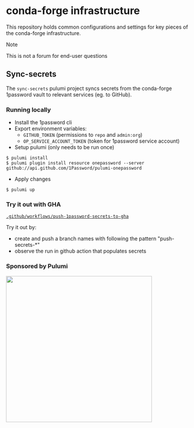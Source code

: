 # conda-forge infrastructure

This repository holds common configurations and settings for key pieces of the
conda-forge infrastructure.

> [!NOTE]
> This is not a forum for end-user questions

## Sync-secrets

The `sync-secrets` pulumi project syncs secrets from the conda-forge 1password vault to relevant services (eg. to GitHub).

### Running locally

* Install the 1password cli
* Export environment variables:
  * `GITHUB_TOKEN` (permissions to `repo` and `admin:org`)
  * `OP_SERVICE_ACCOUNT_TOKEN` (token for 1password service account)
*  Setup pulumi (only needs to be run once)
```
$ pulumi install
$ pulumi plugin install resource onepassword --server github://api.github.com/1Password/pulumi-onepassword
```
* Apply changes
```
$ pulumi up
```

### Try it out with GHA

[`.github/workflows/push-1password-secrets-to-gha`](https://github.com/conda-forge/infrastructure/blob/main/.github/workflows/push-1password-secrets-to-gha.yaml)

Try it out by:
* create and push a branch names with following the pattern "push-secrets-*"
* observe the run in github action that populates secrets


### Sponsored by Pulumi

<img src="https://www.pulumi.com/images/pricing/team-oss.svg" width=400 />
